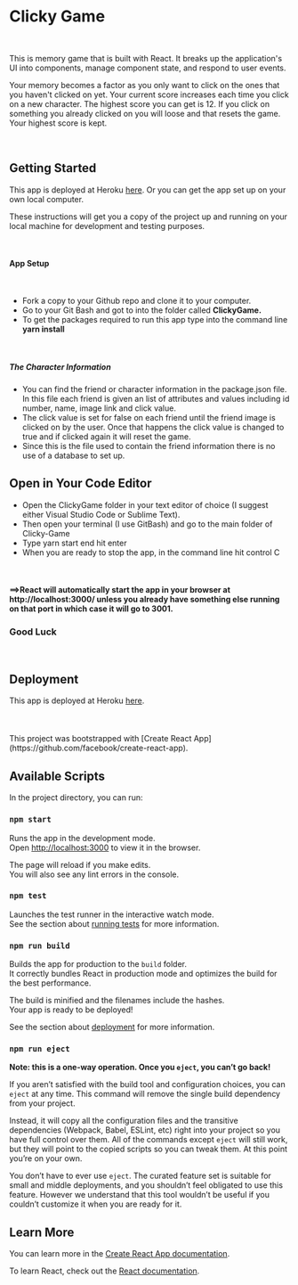 <h1>Clicky Game</h1>
<br>
<p>This is memory game that is built with React. It breaks up the application's UI into components, manage component state, and respond to user events.</p>
<p>Your memory becomes a factor as you only want to click on the ones that you haven't clicked on yet. Your current score increases each time you click on a new character. The highest score you can get is 12. If you click on something you already clicked on you will loose and that resets the game. Your highest score is kept.</p>
<br>
<h2>Getting Started</h2>
<p>This app is deployed at Heroku <a href="https://peaceful-escarpment-57164.herokuapp.com/"  target = "_blank">here</a>. Or you can get the app set up on your own local computer.</p>
<p>These instructions will get you a copy of the project up and running on your local machine for development and testing purposes.</p>
<br>
<h4>App Setup</h4>
<br>
<ul>
<li>Fork a copy to your Github repo and clone it to your computer.</li>

<li>Go to your Git Bash and got to into the folder called <strong>ClickyGame.</strong></li>

<li>To get the packages required to run this app type into the command line <strong> yarn install</strong></li>
</ul>
<br>
<h5>The Character Information</h5>
<ul>
<li>You can find the friend or character information in the package.json file. In this file each friend is given an list of attributes and values including id number, name, image link and click value.</li>

<li>The click value is set for false on each friend until the friend image is clicked on by the user. Once that happens the click value is changed to true and if clicked again it will reset the game.</li>

<li>Since this is the file used to contain the friend information there is no use of a database to set up.</li>
</ul>
<h2>Open in Your Code Editor</h2>
<ul>
<li>Open the ClickyGame folder in your text editor of choice (I suggest either Visual Studio Code or Sublime Text).</li>

<li>Then open your terminal (I use GitBash) and go to the main folder of Clicky-Game</li>

<li>Type yarn start end hit enter</li>

<li>When you are ready to stop the app, in the command line hit control C</li>
</ul>
<br>
 <h4><strong>==></strong>React will automatically start the app in your browser at http://localhost:3000/ unless you already have something else running on that port in which case it will go to 3001.</h4>
<h3>Good Luck</h3>
<br>
<h2>Deployment</h2>
<p>This app is deployed at Heroku <a href="https://peaceful-escarpment-57164.herokuapp.com/"  target = "_blank">here</a>.
<br>
<br>
<br>
<br>
This project was bootstrapped with [Create React App](https://github.com/facebook/create-react-app).

## Available Scripts

In the project directory, you can run:

### `npm start`

Runs the app in the development mode.<br>
Open [http://localhost:3000](http://localhost:3000) to view it in the browser.

The page will reload if you make edits.<br>
You will also see any lint errors in the console.

### `npm test`

Launches the test runner in the interactive watch mode.<br>
See the section about [running tests](https://facebook.github.io/create-react-app/docs/running-tests) for more information.

### `npm run build`

Builds the app for production to the `build` folder.<br>
It correctly bundles React in production mode and optimizes the build for the best performance.

The build is minified and the filenames include the hashes.<br>
Your app is ready to be deployed!

See the section about [deployment](https://facebook.github.io/create-react-app/docs/deployment) for more information.

### `npm run eject`

**Note: this is a one-way operation. Once you `eject`, you can’t go back!**

If you aren’t satisfied with the build tool and configuration choices, you can `eject` at any time. This command will remove the single build dependency from your project.

Instead, it will copy all the configuration files and the transitive dependencies (Webpack, Babel, ESLint, etc) right into your project so you have full control over them. All of the commands except `eject` will still work, but they will point to the copied scripts so you can tweak them. At this point you’re on your own.

You don’t have to ever use `eject`. The curated feature set is suitable for small and middle deployments, and you shouldn’t feel obligated to use this feature. However we understand that this tool wouldn’t be useful if you couldn’t customize it when you are ready for it.

## Learn More

You can learn more in the [Create React App documentation](https://facebook.github.io/create-react-app/docs/getting-started).

To learn React, check out the [React documentation](https://reactjs.org/).
